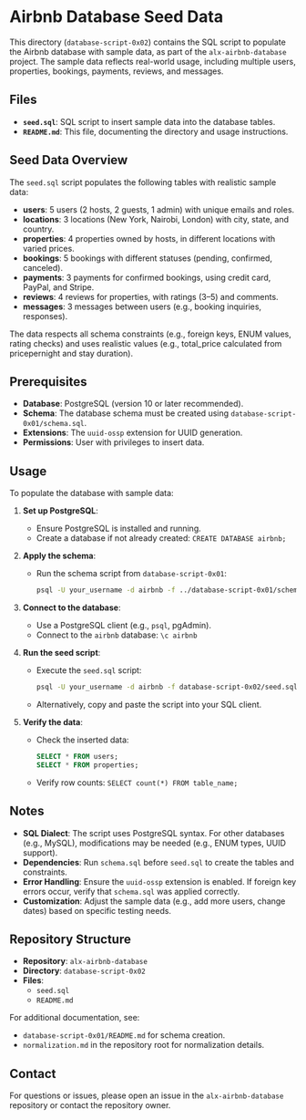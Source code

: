 # Airbnb Database Seed Data

This directory (`database-script-0x02`) contains the SQL script to populate the Airbnb database with sample data, as part of the `alx-airbnb-database` project. The sample data reflects real-world usage, including multiple users, properties, bookings, payments, reviews, and messages.

## Files

- **`seed.sql`**: SQL script to insert sample data into the database tables.
- **`README.md`**: This file, documenting the directory and usage instructions.

## Seed Data Overview

The `seed.sql` script populates the following tables with realistic sample data:

- **users**: 5 users (2 hosts, 2 guests, 1 admin) with unique emails and roles.
- **locations**: 3 locations (New York, Nairobi, London) with city, state, and country.
- **properties**: 4 properties owned by hosts, in different locations with varied prices.
- **bookings**: 5 bookings with different statuses (pending, confirmed, canceled).
- **payments**: 3 payments for confirmed bookings, using credit card, PayPal, and Stripe.
- **reviews**: 4 reviews for properties, with ratings (3–5) and comments.
- **messages**: 3 messages between users (e.g., booking inquiries, responses).

The data respects all schema constraints (e.g., foreign keys, ENUM values, rating checks) and uses realistic values (e.g., total_price calculated from pricepernight and stay duration).

## Prerequisites

- **Database**: PostgreSQL (version 10 or later recommended).
- **Schema**: The database schema must be created using `database-script-0x01/schema.sql`.
- **Extensions**: The `uuid-ossp` extension for UUID generation.
- **Permissions**: User with privileges to insert data.

## Usage

To populate the database with sample data:

1. **Set up PostgreSQL**:
   - Ensure PostgreSQL is installed and running.
   - Create a database if not already created: `CREATE DATABASE airbnb;`

2. **Apply the schema**:
   - Run the schema script from `database-script-0x01`:
     ```bash
     psql -U your_username -d airbnb -f ../database-script-0x01/schema.sql
     ```

3. **Connect to the database**:
   - Use a PostgreSQL client (e.g., `psql`, pgAdmin).
   - Connect to the `airbnb` database: `\c airbnb`

4. **Run the seed script**:
   - Execute the `seed.sql` script:
     ```bash
     psql -U your_username -d airbnb -f database-script-0x02/seed.sql
     ```
   - Alternatively, copy and paste the script into your SQL client.

5. **Verify the data**:
   - Check the inserted data:
     ```sql
     SELECT * FROM users;
     SELECT * FROM properties;
     ```
   - Verify row counts: `SELECT count(*) FROM table_name;`

## Notes

- **SQL Dialect**: The script uses PostgreSQL syntax. For other databases (e.g., MySQL), modifications may be needed (e.g., ENUM types, UUID support).
- **Dependencies**: Run `schema.sql` before `seed.sql` to create the tables and constraints.
- **Error Handling**: Ensure the `uuid-ossp` extension is enabled. If foreign key errors occur, verify that `schema.sql` was applied correctly.
- **Customization**: Adjust the sample data (e.g., add more users, change dates) based on specific testing needs.

## Repository Structure

- **Repository**: `alx-airbnb-database`
- **Directory**: `database-script-0x02`
- **Files**:
  - `seed.sql`
  - `README.md`

For additional documentation, see:
- `database-script-0x01/README.md` for schema creation.
- `normalization.md` in the repository root for normalization details.

## Contact

For questions or issues, please open an issue in the `alx-airbnb-database` repository or contact the repository owner.
